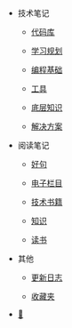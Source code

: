 - 技术笔记

  - [代码库](document/技术笔记/代码库/功能实现/blob转base64.md)

  - [学习规划](document/技术笔记/学习规划/如何提高.md)

  - [编程基础](document/技术笔记/编程基础/数据库/MongoDB/mongodb.md)

  - [工具](document/技术笔记/工具/git/git使用手册.md)

  - [底层知识](document/技术笔记/底层知识/图片/图片格式.md)

  - [解决方案](document/技术笔记/解决方案/上传图片前查看缩略图.md)

- 阅读笔记

  - [好句](document/阅读笔记/好句/好句.md)

  - [电子栏目](document/阅读笔记/电子栏目/硅谷来信/硅谷来信1.md)

  - [技术书籍](document/阅读笔记/技术书籍/编写可维护的JavaScript.md)

  - [知识](document/阅读笔记/知识/内燃机原理.md)

  - [读书](document/阅读笔记/读书/书单.md)

- 其他

  - [更新日志](document/其他/更新日志/更新日志.md)

  - [收藏夹](document/其他/收藏夹/收藏.md)

- [📅](https://static-286256a4-a870-41b5-ac26-2f5948f9de9a.bspapp.com/#/)
